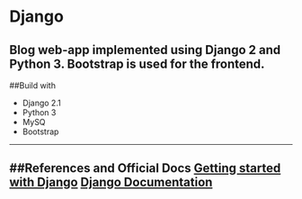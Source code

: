 # Django

Blog web-app implemented using Django 2 and Python 3. Bootstrap is used for the frontend.
----

##Build with

   * Django 2.1
   * Python 3
   * MySQ
   * Bootstrap
----

##References and Official Docs
[Getting started with Django](https://www.djangoproject.com/start/)
[Django Documentation](https://docs.djangoproject.com/en/2.1/)
----

